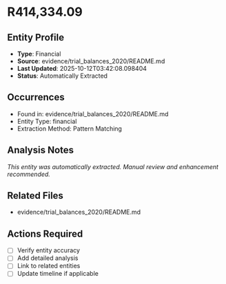 # R414,334.09

## Entity Profile
- **Type**: Financial
- **Source**: evidence/trial_balances_2020/README.md
- **Last Updated**: 2025-10-12T03:42:08.098404
- **Status**: Automatically Extracted

## Occurrences
- Found in: evidence/trial_balances_2020/README.md
- Entity Type: financial
- Extraction Method: Pattern Matching

## Analysis Notes
*This entity was automatically extracted. Manual review and enhancement recommended.*

## Related Files
- evidence/trial_balances_2020/README.md

## Actions Required
- [ ] Verify entity accuracy
- [ ] Add detailed analysis
- [ ] Link to related entities
- [ ] Update timeline if applicable
